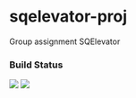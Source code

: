 # sqelevator-proj
Group assignment SQElevator

### Build Status
![](https://github.com/fhhagenberg-sqe/project-sqelevator-mcm-team-1-1/workflows/Maven%20Build/badge.svg) ![](https://github.com/fhhagenberg-sqe/project-sqelevator-mcm-team-1-1/workflows/SonarCloud/badge.svg)
